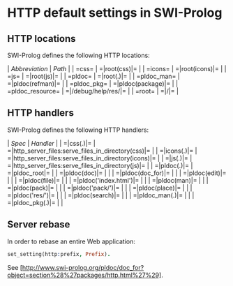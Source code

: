 # HTTP default settings in SWI-Prolog


## HTTP locations

SWI-Prolog defines the following HTTP locations:

| *Abbreviation*   | *Path*               |
| =css=            | =|root(css)|=        |
| =icons=          | =|root(icons)|=      |
| =js=             | =|root(js)|=         |
| =pldoc=          | =|root(.)|=          |
| =pldoc_man=      | =|pldoc(refman)|=    |
| =pldoc_pkg=      | =|pldoc(package)|=   |
| =pldoc_resource= | =|/debug/help/res/|= |
| =root=           | =|/|=                |


## HTTP handlers

SWI-Prolog defines the following HTTP handlers:

| *Spec*                  | *Handler*                                             |
| =|css(.)|=              | =|http_server_files:serve_files_in_directory(css)|=   |
| =|icons(.)|=            | =|http_server_files:serve_files_in_directory(icons)|= |
| =|js(.)|=               | =|http_server_files:serve_files_in_directory(js)|=    |
| =|pldoc(.)|=            | =|pldoc_root|=                                        |
| =|pldoc(doc)|=          | |
| =|pldoc(doc_for)|=      | |
| =|pldoc(edit)|=         | |
| =|pldoc(file)|=         | |
| =|pldoc('index.html')|= | |
| =|pldoc(man)|=          | |
| =|pldoc(pack)|=         | |
| =|pldoc('pack/')|=      | |
| =|pldoc(place)|=        | |
| =|pldoc('res/')|=       | |
| =|pldoc(search)|=       | |
| =|pldoc_man(.)|=        | |
| =|pldoc_pkg(.)|=        | |


## Server rebase

In order to rebase an entire Web application:

```prolog
set_setting(http:prefix, Prefix).
```

See [http://www.swi-prolog.org/pldoc/doc_for?object=section%28%27packages/http.html%27%29].
